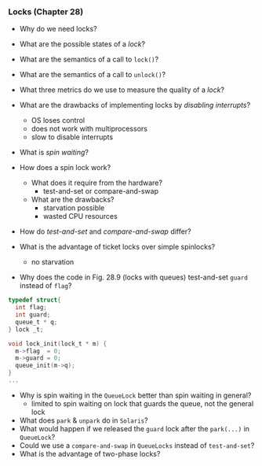 ### Locks (Chapter 28)

* Why do we need locks?
* What are the possible states of a _lock_?
* What are the semantics of a call to `lock()`?
* What are the semantics of a call to `unlock()`?
* What three metrics do we use to measure the quality of a _lock_?
* What are the drawbacks of implementing locks by _disabling interrupts_?
  * OS loses control
  * does not work with multiprocessors
  * slow to disable interrupts

* What is _spin waiting_?

* How does a spin lock work?
  * What does it require from the hardware?
    * test-and-set or compare-and-swap
  * What are the drawbacks?
    * starvation possible
    * wasted CPU resources
* How do _test-and-set_ and _compare-and-swap_ differ?
* What is the advantage of ticket locks over simple spinlocks?
  * no starvation
  
* Why does the code in Fig. 28.9 (locks with queues) test-and-set `guard` instead of `flag`?

```C
typedef struct{
  int flag;
  int guard;
  queue_t * q;
} lock _t;

void lock_init(lock_t * m) {
  m->flag  = 0;
  m->guard = 0;
  queue_init(m->q);
}
...

```

* Why is spin waiting in the `QueueLock` better than spin waiting in general?
  * limited to spin waiting on lock that guards the queue, not the general lock
* What does `park` & `unpark` do in `Solaris`?
* What would happen if we released the `guard` lock after the `park(...)` in `QueueLock`?
* Could we use a `compare-and-swap` in `QueueLocks` instead of `test-and-set`?
* What is the advantage of two-phase locks?
